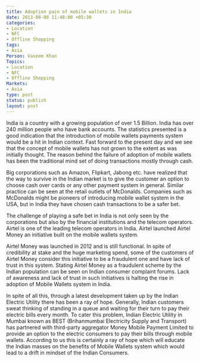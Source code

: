 ```yaml
---
title: Adoption pain of mobile wallets in India
date: 2013-08-08 11:48:00 +05:30
categories:
- Location
- NFC
- Offline Shopping
tags:
- Asia
Person: Vaseem Khan
Topics:
- Location
- NFC
- Offline Shopping
Markets:
- Asia
type: post
status: publish
layout: post
---
```


<p>India is a country with a growing population of over 1.5 Billion. India has over 240 million people who have bank accounts. The statistics presented is a good indication that the introduction of mobile wallets payments system would be a hit in Indian context. Fast forward to the present day and we see that the concept of mobile wallets has not grown to the extent as was initially thought. The reason behind the failure of adoption of mobile wallets has been the traditional mind set of doing transactions mostly through cash.</p>
<p>Big corporations such as Amazon, Flipkart, Jabong etc. have realized that the way to survive in the Indian market is to give the customer an option to choose cash over cards or any other payment system in general. Similar practice can be seen at the retail outlets of McDonalds. Companies such as McDonalds might be pioneers of introducing mobile wallet system in the USA, but in India they have chosen cash transactions to be a safer bet.</p>
<p>The challenge of playing a safe bet in India is not only seen by the corporations but also by the financial institutions and the telecom operators. Airtel is one of the leading telecom operators in India. Airtel launched Airtel Money an initiative built on the mobile wallets system.</p>
<p>Airtel Money was launched in 2012 and is still functional. In spite of credibility at stake and the huge marketing spend, some of the customers of Airtel Money consider this initiative to be a fraudulent one and have lack of trust in this system. Stating Airtel Money as a fraudulent scheme by the Indian population can be seen on Indian consumer complaint forums. Lack of awareness and lack of trust in such initiatives is halting the rise in adoption of Mobile Wallets system in India.</p>
<p>In spite of all this, through a latest development taken up by the Indian Electric Utility there has been a ray of hope. Generally, Indian customers sweat thinking of standing in a queue and waiting for their turn to pay their electric bills every month. To cater this problem, Indian Electric Utility in Mumbai known as BEST (Brihanmumbai Electricity Supply and Transport) has partnered with third-party aggregator Money Mobile Payment Limited to provide an option to the electric consumers to pay their bills through mobile wallets. According to us this is certainly a ray of hope which will educate the Indian masses on the benefits of Mobile Wallets system which would lead to a drift in mindset of the Indian Consumers.</p>